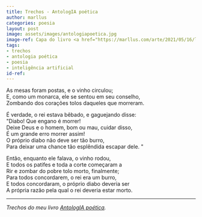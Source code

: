 ```yaml
---
title: Trechos - AntologIA poética
author: marllus
categories: poesia
layout: post
image: assets/images/antologiapoetica.jpg
image-ref: Capa do livro <a href="https://marllus.com/arte/2021/05/16/livro-antologia-poetica.html">AntologIA poética</a>
tags:
- trechos
- antologia poética
- poesia
- inteligência artificial
id-ref:
---
```


As mesas foram postas, e o vinho circulou;<br>
E, como um monarca, ele se sentou em seu conselho,<br>
Zombando dos corações tolos daqueles que morreram.<br>
 
É verdade, o rei estava bêbado, e gaguejando disse:<br>
"Diabo! Que engano é morrer!<br>
Deixe Deus e o homem, bom ou mau, cuidar disso,<br>
É um grande erro morrer assim!<br>
O próprio diabo não deve ser tão burro,<br>
Para deixar uma chance tão esplêndida escapar dele. "<br>
 
Então, enquanto ele falava, o vinho rodou,<br>
E todos os patifes e toda a corte começaram a<br>
Rir e zombar do pobre tolo morto, finalmente;<br>
Para todos concordarem, o rei era um burro,<br>
E todos concordaram, o próprio diabo deveria ser<br>
A própria razão pela qual o rei deveria estar morto.<br>

----
*Trechos do meu livro [AntologIA poética](https://marllus.com/arte/2021/05/16/livro-antologia-poetica.html).*
